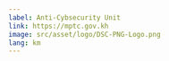 ```yaml
---
label: Anti-Cybsecurity Unit
link: https://mptc.gov.kh
image: src/asset/logo/DSC-PNG-Logo.png
lang: km
---
```

